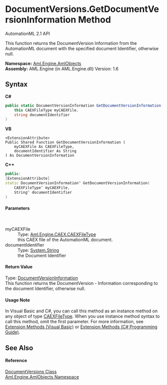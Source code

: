 # DocumentVersions.GetDocumentVersionInformation Method 
AutomationML 2.1 API 

This function returns the DocumentVersion Information from the AutomationML document with the specified document Identifier, otherwise null.

**Namespace:**&nbsp;<a href="N_Aml_Engine_AmlObjects">Aml.Engine.AmlObjects</a><br />**Assembly:**&nbsp;AML.Engine (in AML.Engine.dll) Version: 1.6

## Syntax

**C#**<br />
``` C#
public static DocumentVersionInformation GetDocumentVersionInformation(
	this CAEXFileType myCAEXFile,
	string documentIdentifier
)
```

**VB**<br />
``` VB
<ExtensionAttribute>
Public Shared Function GetDocumentVersionInformation ( 
	myCAEXFile As CAEXFileType,
	documentIdentifier As String
) As DocumentVersionInformation
```

**C++**<br />
``` C++
public:
[ExtensionAttribute]
static DocumentVersionInformation^ GetDocumentVersionInformation(
	CAEXFileType^ myCAEXFile, 
	String^ documentIdentifier
)
```


#### Parameters
&nbsp;<dl><dt>myCAEXFile</dt><dd>Type: <a href="T_Aml_Engine_CAEX_CAEXFileType">Aml.Engine.CAEX.CAEXFileType</a><br />this CAEX file of the AutomationML document.</dd><dt>documentIdentifier</dt><dd>Type: <a href="https://docs.microsoft.com/dotnet/api/system.string" target="_parent" rel="noopener noreferrer">System.String</a><br />the Document Identifier</dd></dl>

#### Return Value
Type: <a href="T_Aml_Engine_AmlObjects_DocumentVersionInformation">DocumentVersionInformation</a><br />This function returns the DocumentVersion - Information corresponding to the document Identifier, otherwise null.

#### Usage Note
In Visual Basic and C#, you can call this method as an instance method on any object of type <a href="T_Aml_Engine_CAEX_CAEXFileType">CAEXFileType</a>. When you use instance method syntax to call this method, omit the first parameter. For more information, see <a href="https://docs.microsoft.com/dotnet/visual-basic/programming-guide/language-features/procedures/extension-methods" target="_blank" rel="noopener noreferrer">Extension Methods (Visual Basic)</a> or <a href="https://docs.microsoft.com/dotnet/csharp/programming-guide/classes-and-structs/extension-methods" target="_blank" rel="noopener noreferrer">Extension Methods (C# Programming Guide)</a>.

## See Also


#### Reference
<a href="T_Aml_Engine_AmlObjects_DocumentVersions">DocumentVersions Class</a><br /><a href="N_Aml_Engine_AmlObjects">Aml.Engine.AmlObjects Namespace</a><br />